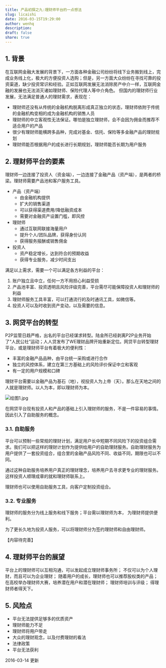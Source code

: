 ```yaml
---
title: 产品初探之九:理财师平台的一点想法
slug: licaishi
date: 2016-03-15T19:29:00
author: wenhq
description: 
draft: false
share: true
---
```


## 1. 背景
在互联网金融大发展的背景下，一方面各种金融公司纷纷将线下业务搬到线上，完成业务线上化，极大的方便投资人选购；但是，另一方面大众纷纷在寻找可靠的投资渠道，缺少投资常识和经验。正如互联网发展无法消除房产中介一样，互联网金融的发展也无法消灭诸如理财师、保险代理人等中介角色。 但国内的理财师行业发展，无法满足普通人的理财需求，表现在：

- 理财师还没有从传统的金融机构脱离形成真正独立的状态，理财师依附于传统的金融机构变相的成为金融机构的销售人员
- 理财师的中立客观性无法保证。哪怕是独立理财师，会不会因为佣金而推荐不适合用户的产品
- 很少有理财师能横跨多品种，完成对基金、信托、保险等多金融产品的理财规划
- 理财师能否根据用户的成长进行长期规划，理财师能否长期为用户服务

## 2. 理财师平台的要素
理财师一边连接了投资人（资金端），一边连接了金融产品（资产端），是两者的桥梁。理财师需要产品池和客户服务工具。

- 产品（资产端）
  - 由金融机构提供
  - 扩大的销售渠道
  - 可以获得渠道费用/降低融资成本
  - 需要对金融资产设置门槛，即风控
- 理财师
  - 通过互联网联接海量用户
  - 提升个人/团队品牌，获得身份认同
  - 获得服务报酬或销售佣金
- 投资人
  - 资产稳定增长，达到符合的预期收益
  - 获得专业服务，减少时间支出

满足以上需求，需要一个可以满足各方利益的平台：
1. 账户独立且中立，任何一方不用担心利益受损
1. 产品池丰富、投资透明且风险评级完善，平台需尽可能保障投资人和理财师的利益
1. 理财师服务工具丰富，可以打通流行的及时通讯工具，如微信等。
1. 投资人可以及时收到资产变动，以及需要的信息。

## 3. 网贷平台的转型
P2P监管日趋严格，出名的平台已经谋求转型。陆金所已经剥离P2P业务开始了“人民公社”运动；人人贷发布了WE理财品牌开始重新定位。网贷平台转型理财平台，或是理财师平台有着极大的便利性：
- 丰富的金融产品品种，由平台统一采购或进行合作
- 独立的风控体系，建立在第三方基础上的风险评价保证中立和客观
- 有一定的用户规模和口碑

理财平台需要以金融产品为基石（地），视投资人为上帝（天）。那么在天地之间的人就是理财师。以人为本，即以理财师为本。

![绘图1.jpg](http://upload-images.jianshu.io/upload_images/30140-a2d5ac5961f27406.jpg?imageMogr2/auto-orient/strip%7CimageView2/2/w/1240)

在网贷平台现有投资人和产品的基础上引入理财师的服务，不是一件容易的事情。因此引入了自助服务的概念。

### 3.1. 自助服务
平台可以预制一些常规的理财计划，满足用户长中短期不同风险下的投资组合需求。我们可以把这样的理财计划作为提供给用户的自助理财服务。自助理财服务为用户提供了一套投资组合，组合里的金融产品风险不同、收益不同，期限也可以不同。

通过这种自助服务培养用户真正的理财理念，培养用户去寻求更专业的理财服务。这样投资人顺理成章的就和理财师联系上。

理财师也可以使用自助服务工具，向客户定制投资组合。

### 3.2. 专业服务
理财师的服务分为线上服务和线下服务；平台需以理财师为本， 为理财师提供便利。

为了更长久地为投资人服务，可以将理财师分为签约理财师和自由理财师。

【内容待完善】

## 4. 理财师平台的展望
平台上的理财师可以互相沟通，可以发起成立理财师事务所；
不仅可以为个人理财，而且可以为企业理财；
随着用户的成长，理财师也可以推荐股权类的产品；
在高校举办理财师大赛，培养潜在用户和潜在理财师；
理财师培训与评级；
得理财师者得天下。

## 5. 风险点
- 平台无法提供足够多的优质资产
- 理财师能力不足
- 理财师将用户带走
- 大众的理财观念，以及付费理财的看法
- 法律政策
- 平台无法获利

2016-03-14 更新
